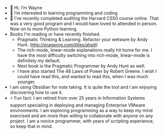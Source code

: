 - 👋 Hi, I’m Wayne
- 👀 I’m interested in learning programming and coding
- 🌱 I’ve recently completed auditing the Harvard CS50 course online. That was a very good program and I would have loved to attended in person. Now on to more Python learning.
- Books I'm reading or have recently finished.
  - Pragmatic Thinking & Learning. Refactor your wetware by Andy Hunt. (http://pragprog.com/titles/ahptl)
  -   The rich-mode, linear-mode explanations really hit home for me. I have the most difficulty switching into rich-mode, linear-mode is definitely my default.
  - Next book is the Pragmatic Programmer by Andy Hunt as well.
  - I have also started The 48 Laws of Power by Robert Greene. I wish I could have read this, and wanted to read this, when I was much younger.
- I am using Obsidian for note taking. It is quite the tool and I am enjoying discovering how to use it.
- ⚡ Fun fact: I am retired from over 25 years in Information Systems support specialing in deploying and managing Enterprise VMware environments. I am exploring programming as a way to keep my mind exercised and am more than willing to collaborate with anyone on any project. I am a novice programmer, with years of scripting experience, so keep that in mind.



<!---
WayneOak/WayneOak is a ✨ special ✨ repository because its `README.md` (this file) appears on your GitHub profile.
You can click the Preview link to take a look at your changes.
--->
